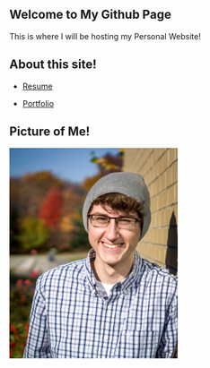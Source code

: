 ## Welcome to My Github Page

This is where I will be hosting my Personal Website!

## About this site!
* [Resume](resume.md)

* [Portfolio](portfolio.md)

## Picture of Me!

<img src="/docs/Images/GnK-WMxL.jpg" alt="senior picture" width="300"/>
